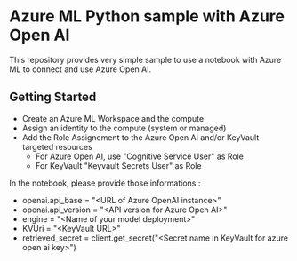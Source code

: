 # Azure ML Python sample with Azure Open AI

This repository provides very simple sample to use a notebook with Azure ML to connect and use Azure Open AI.

## Getting Started

- Create an Azure ML Workspace and the compute
- Assign an identity to the compute (system or managed)
- Add the Role Assignement to the Azure Open AI and/or KeyVault targeted resources
    - For Azure Open AI, use "Cognitive Service User" as Role
    - For KeyVault "Keyvault Secrets User" as Role

In the notebook, please provide those informations :
* openai.api_base = "\<URL of Azure OpenAI instance\>"
* openai.api_version = "\<API version for Azure Open AI\>"
* engine = "\<Name of your model deployment\>"
* KVUri = "\<KeyVault URL\>"
* retrieved_secret = client.get_secret("\<Secret name in KeyVault for azure open ai key\>")



